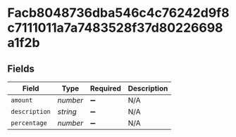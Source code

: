 # Facb8048736dba546c4c76242d9f8c7111011a7a7483528f37d80226698a1f2b


## Fields

| Field              | Type               | Required           | Description        |
| ------------------ | ------------------ | ------------------ | ------------------ |
| `amount`           | *number*           | :heavy_minus_sign: | N/A                |
| `description`      | *string*           | :heavy_minus_sign: | N/A                |
| `percentage`       | *number*           | :heavy_minus_sign: | N/A                |